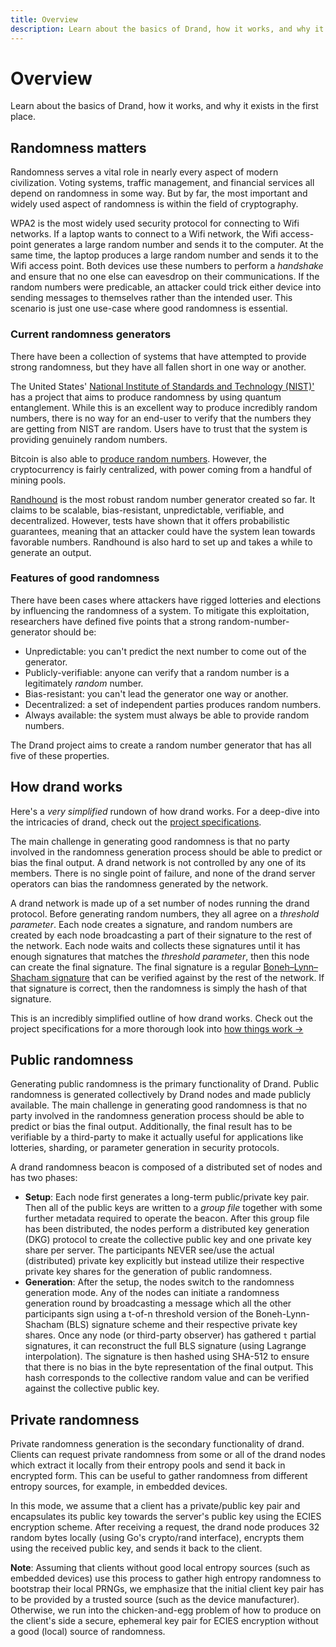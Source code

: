 ```yaml
---
title: Overview
description: Learn about the basics of Drand, how it works, and why it exists in the first place.
---
```


# Overview

Learn about the basics of Drand, how it works, and why it exists in the first place.

## Randomness matters

Randomness serves a vital role in nearly every aspect of modern civilization. Voting systems, traffic management, and financial services all depend on randomness in some way. But by far, the most important and widely used aspect of randomness is within the field of cryptography.

WPA2 is the most widely used security protocol for connecting to Wifi networks. If a laptop wants to connect to a Wifi network, the Wifi access-point generates a large random number and sends it to the computer. At the same time, the laptop produces a large random number and sends it to the Wifi access point. Both devices use these numbers to perform a _handshake_ and ensure that no one else can eavesdrop on their communications. If the random numbers were predicable, an attacker could trick either device into sending messages to themselves rather than the intended user. This scenario is just one use-case where good randomness is essential.

### Current randomness generators

There have been a collection of systems that have attempted to provide strong randomness, but they have all fallen short in one way or another.

The United States' [National Institute of Standards and Technology (NIST)'](https://www.nist.gov/) has a project that aims to produce randomness by using quantum entanglement. While this is an excellent way to produce incredibly random numbers, there is no way for an end-user to verify that the numbers they are getting from NIST are random. Users have to trust that the system is providing genuinely random numbers.

Bitcoin is also able to [produce random numbers](https://eprint.iacr.org/2015/1015.pdf). However, the cryptocurrency is fairly centralized, with power coming from a handful of mining pools.

[Randhound](https://eprint.iacr.org/2016/1067.pdf) is the most robust random number generator created so far. It claims to be scalable, bias-resistant, unpredictable, verifiable, and decentralized. However, tests have shown that it offers probabilistic guarantees, meaning that an attacker could have the system lean towards favorable numbers. Randhound is also hard to set up and takes a while to generate an output.

### Features of good randomness

There have been cases where attackers have rigged lotteries and elections by influencing the randomness of a system. To mitigate this exploitation, researchers have defined five points that a strong random-number-generator should be:

- Unpredictable: you can't predict the next number to come out of the generator.
- Publicly-verifiable: anyone can verify that a random number is a legitimately _random_ number.
- Bias-resistant: you can't lead the generator one way or another.
- Decentralized: a set of independent parties produces random numbers.
- Always available: the system must always be able to provide random numbers.

The Drand project aims to create a random number generator that has all five of these properties.

## How drand works

Here's a _very simplified_ rundown of how drand works. For a deep-dive into the intricacies of drand, check out the [project specifications](/concepts/specification).

The main challenge in generating good randomness is that no party involved in the randomness generation process should be able to predict or bias the final output. A drand network is not controlled by any one of its members. There is no single point of failure, and none of the drand server operators can bias the randomness generated by the network.

A drand network is made up of a set number of nodes running the drand protocol. Before generating random numbers, they all agree on a _threshold parameter_. Each node creates a signature, and random numbers are created by each node broadcasting a part of their signature to the rest of the network. Each node waits and collects these signatures until it has enough signatures that matches the _threshold parameter_, then this node can create the final signature. The final signature is a regular [Boneh–Lynn–Shacham signature](https://en.wikipedia.org/wiki/Boneh%E2%80%93Lynn%E2%80%93Shacham) that can be verified against by the rest of the network. If that signature is correct, then the randomness is simply the hash of that signature.

This is an incredibly simplified outline of how drand works. Check out the project specifications for a more thorough look into [how things work →](/concepts/specification)

## Public randomness

Generating public randomness is the primary functionality of Drand. Public randomness is generated collectively by Drand nodes and made publicly available. The main challenge in generating good randomness is that no party involved in the randomness generation process should be able to predict or bias the final output. Additionally, the final result has to be verifiable by a third-party to make it actually useful for applications like lotteries, sharding, or parameter generation in security protocols.

A drand randomness beacon is composed of a distributed set of nodes and has two phases:

- **Setup**: Each node first generates a long-term public/private key pair. Then all of the public keys are written to a _group file_ together with some further metadata required to operate the beacon. After this group file has been distributed, the nodes perform a distributed key generation (DKG) protocol to create the collective public key and one private key share per server. The participants NEVER see/use the actual (distributed) private key explicitly but instead utilize their respective private key shares for the generation of public randomness.
- **Generation**: After the setup, the nodes switch to the randomness generation mode. Any of the nodes can initiate a randomness generation round by broadcasting a message which all the other participants sign using a t-of-n threshold version of the Boneh-Lynn-Shacham (BLS) signature scheme and their respective private key shares. Once any node (or third-party observer) has gathered `t` partial signatures, it can reconstruct the full BLS signature (using Lagrange interpolation). The signature is then hashed using SHA-512 to ensure that there is no bias in the byte representation of the final output. This hash corresponds to the collective random value and can be verified against the collective public key.

## Private randomness

Private randomness generation is the secondary functionality of drand. Clients can request private randomness from some or all of the drand nodes which extract it locally from their entropy pools and send it back in encrypted form. This can be useful to gather randomness from different entropy sources, for example, in embedded devices.

In this mode, we assume that a client has a private/public key pair and encapsulates its public key towards the server's public key using the ECIES encryption scheme. After receiving a request, the drand node produces 32 random bytes locally (using Go's crypto/rand interface), encrypts them using the received public key, and sends it back to the client.

**Note**: Assuming that clients without good local entropy sources (such as embedded devices) use this process to gather high entropy randomness to bootstrap their local PRNGs, we emphasize that the initial client key pair has to be provided by a trusted source (such as the device manufacturer). Otherwise, we run into the chicken-and-egg problem of how to produce on the client's side a secure, ephemeral key pair for ECIES encryption without a good (local) source of randomness.
